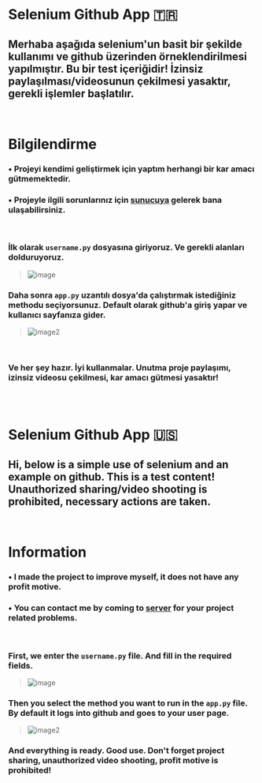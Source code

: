 # Selenium Github App 🇹🇷
## Merhaba aşağıda selenium'un basit bir şekilde kullanımı ve github üzerinden örneklendirilmesi yapılmıştır. Bu bir test içeriğidir! İzinsiz paylaşılması/videosunun çekilmesi yasaktır, gerekli işlemler başlatılır.
<br>

# Bilgilendirme

### • Projeyi kendimi geliştirmek için yaptım herhangi bir kar amacı gütmemektedir. <br>
### • Projeyle ilgili sorunlarınız için [sunucuya](https://discord.gg/ptFxZRBt4t) gelerek bana ulaşabilirsiniz. 
<br>

### İlk olarak `username.py` dosyasına giriyoruz. Ve gerekli alanları dolduruyoruz.
> ![image](https://cdn.discordapp.com/attachments/1001122458788691978/1006178924428001340/userinfo.png)

### Daha sonra `app.py` uzantılı dosya'da çalıştırmak istediğiniz methodu seçiyorsunuz. Default olarak github'a giriş yapar ve kullanıcı sayfanıza gider.
> ![image2](https://cdn.discordapp.com/attachments/1001122458788691978/1006179690123370496/info.png)
<br>

### Ve her şey hazır. İyi kullanmalar. Unutma proje paylaşımı, izinsiz videosu çekilmesi, kar amacı gütmesi yasaktır!
<br> 
<br>

# Selenium Github App 🇺🇸
## Hi, below is a simple use of selenium and an example on github. This is a test content! Unauthorized sharing/video shooting is prohibited, necessary actions are taken.
<br>

# Information
### • I made the project to improve myself, it does not have any profit motive. <br>
### • You can contact me by coming to [server](https://discord.gg/ptFxZRBt4t) for your project related problems.
<br>

### First, we enter the `username.py` file. And fill in the required fields.
> ![image](https://cdn.discordapp.com/attachments/1001122458788691978/1006178924428001340/userinfo.png)

### Then you select the method you want to run in the `app.py` file. By default it logs into github and goes to your user page.
> ![image2](https://cdn.discordapp.com/attachments/1001122458788691978/1006179690123370496/info.png)

### And everything is ready. Good use. Don't forget project sharing, unauthorized video shooting, profit motive is prohibited!